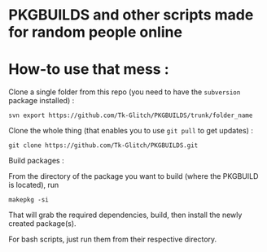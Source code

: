 # PKGBUILDS and other scripts made for random people online

# How-to use that mess :

Clone a single folder from this repo (you need to have the `subversion` package installed) :
```
svn export https://github.com/Tk-Glitch/PKGBUILDS/trunk/folder_name
```


Clone the whole thing (that enables you to use `git pull` to get updates) :
```
git clone https://github.com/Tk-Glitch/PKGBUILDS.git
```


Build packages :

From the directory of the package you want to build (where the PKGBUILD is located), run
```
makepkg -si
```
That will grab the required dependencies, build, then install the newly created package(s).


For bash scripts, just run them from their respective directory.
